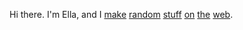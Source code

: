 Hi there. I'm Ella, and I [make](https://hackclub.com/bank) [random](https://github.com/exu3/wack-club-sans) [stuff](https://hear.vercel.app) [on](https://arkan0id.vercel.app/) [the](https://uwudaily.vercel.app/) [web](https://css.hackclub.dev).
